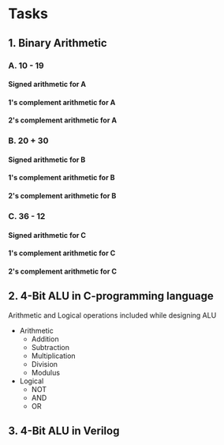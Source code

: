 # Tasks

## 1. Binary Arithmetic

### A. 10 - 19

#### Signed arithmetic for A

#### 1's complement arithmetic for A

#### 2's complement arithmetic for A

### B. 20 + 30

#### Signed arithmetic for B

#### 1's complement arithmetic for B

#### 2's complement arithmetic for B

### C. 36 - 12

#### Signed arithmetic for C

#### 1's complement arithmetic for C

#### 2's complement arithmetic for C

## 2. 4-Bit ALU in C-programming language

Arithmetic and Logical operations included while designing ALU

- Arithmetic
	+ Addition
	+ Subtraction
	+ Multiplication
	+ Division
	+ Modulus
- Logical
	+ NOT
	+ AND
	+ OR

## 3. 4-Bit ALU in Verilog
